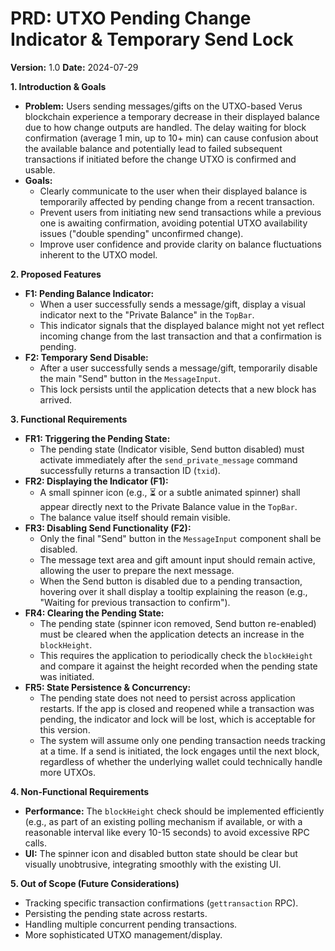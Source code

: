 # PRD: UTXO Pending Change Indicator & Temporary Send Lock

**Version:** 1.0
**Date:** 2024-07-29

**1. Introduction & Goals**

*   **Problem:** Users sending messages/gifts on the UTXO-based Verus blockchain experience a temporary decrease in their displayed balance due to how change outputs are handled. The delay waiting for block confirmation (average 1 min, up to 10+ min) can cause confusion about the available balance and potentially lead to failed subsequent transactions if initiated before the change UTXO is confirmed and usable.
*   **Goals:**
    *   Clearly communicate to the user when their displayed balance is temporarily affected by pending change from a recent transaction.
    *   Prevent users from initiating new send transactions while a previous one is awaiting confirmation, avoiding potential UTXO availability issues ("double spending" unconfirmed change).
    *   Improve user confidence and provide clarity on balance fluctuations inherent to the UTXO model.

**2. Proposed Features**

*   **F1: Pending Balance Indicator:**
    *   When a user successfully sends a message/gift, display a visual indicator next to the "Private Balance" in the `TopBar`.
    *   This indicator signals that the displayed balance might not yet reflect incoming change from the last transaction and that a confirmation is pending.
*   **F2: Temporary Send Disable:**
    *   After a user successfully sends a message/gift, temporarily disable the main "Send" button in the `MessageInput`.
    *   This lock persists until the application detects that a new block has arrived.

**3. Functional Requirements**

*   **FR1: Triggering the Pending State:**
    *   The pending state (Indicator visible, Send button disabled) must activate immediately after the `send_private_message` command successfully returns a transaction ID (`txid`).
*   **FR2: Displaying the Indicator (F1):**
    *   A small spinner icon (e.g., ⏳ or a subtle animated spinner) shall appear directly next to the Private Balance value in the `TopBar`.
    *   The balance value itself should remain visible.
*   **FR3: Disabling Send Functionality (F2):**
    *   Only the final "Send" button in the `MessageInput` component shall be disabled.
    *   The message text area and gift amount input should remain active, allowing the user to prepare the next message.
    *   When the Send button is disabled due to a pending transaction, hovering over it shall display a tooltip explaining the reason (e.g., "Waiting for previous transaction to confirm").
*   **FR4: Clearing the Pending State:**
    *   The pending state (spinner icon removed, Send button re-enabled) must be cleared when the application detects an increase in the `blockHeight`.
    *   This requires the application to periodically check the `blockHeight` and compare it against the height recorded when the pending state was initiated.
*   **FR5: State Persistence & Concurrency:**
    *   The pending state does not need to persist across application restarts. If the app is closed and reopened while a transaction was pending, the indicator and lock will be lost, which is acceptable for this version.
    *   The system will assume only one pending transaction needs tracking at a time. If a send is initiated, the lock engages until the next block, regardless of whether the underlying wallet could technically handle more UTXOs.

**4. Non-Functional Requirements**

*   **Performance:** The `blockHeight` check should be implemented efficiently (e.g., as part of an existing polling mechanism if available, or with a reasonable interval like every 10-15 seconds) to avoid excessive RPC calls.
*   **UI:** The spinner icon and disabled button state should be clear but visually unobtrusive, integrating smoothly with the existing UI.

**5. Out of Scope (Future Considerations)**

*   Tracking specific transaction confirmations (`gettransaction` RPC).
*   Persisting the pending state across restarts.
*   Handling multiple concurrent pending transactions.
*   More sophisticated UTXO management/display. 